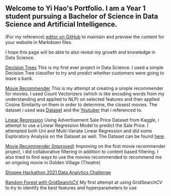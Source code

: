 ## Welcome to Yi Hao's Portfolio. I am a Year 1 student pursuing a Bachelor of Science in Data Science and Artificial Intelligence.

(For my reference) [editor on GitHub](https://github.com/STrikeNone/Data-Science-/edit/gh-pages/index.md) to maintain and preview the content for your website in Markdown files. 

I hope this page will be able to also reveal my growth and knowledge in Data Science.

[Decision Trees](https://github.com/STrikeNone/Data-Science-/blob/main/Mini%20Project.ipynb) This is my first ever project in Data Science. I used a simple Decision Tree classifier to try and predict whether customers were going to leave a bank. 

[Movie Recommender](https://github.com/STrikeNone/Data-Science-/blob/main/Movie_Recommender.ipynb) This is my attempt at creating a simple recommender for movies. I used Count Vectorizers (which is like encoding words from my understanding and applied to NLP) on selected features and then applied Cosine Similarity on them in order to determine, the closest movies. The dataset i used was [Dataset](https://github.com/STrikeNone/Data-Science-/blob/main/IMDB%20Movies.csv) and the [Youtuber](https://www.youtube.com/watch?v=ueKXSupHz6Q&ab_channel=ComputerScience) that i referenced to.

[Linear Regression](https://github.com/STrikeNone/DSAI/blob/main/Special%20Challenge%201.ipynb) Using Advertisement Sale Price Dataset from Kaggle, i attempt to use a Linear Regression Model to predict the Sale Price. I attempted both Uni and Multi-Variate Linear Regression and did some Exploratory Analysis on the Dataset as well. The Dataset can be found [here](https://www.kaggle.com/ashydv/advertising-dataset).

[Movie Recommender (Improved)](https://github.com/STrikeNone/DSAI/blob/Surprise-Movie/Surprise%20Movie.ipynb) Improving on the first movie recommender project, i did collaborative filtering in addition to content based filtering. I also tried to find ways to use the movies recommended to recommend me an ongoing movie in Golden Village (Theatre)

[Shopee Hackathon 2021 Data Analytics Challenge](https://github.com/STrikeNone/DSAI/blob/main/Shoppee%20%23%201%20Data%20Analytics.ipynb) 

[Random Forest with GridSearchCV](https://github.com/STrikeNone/DSAI/blob/main/DecisionTree%20Challenge.ipynb) My first attempt at using GridSearchCV to try to identify the best features and hyperparameters to use
